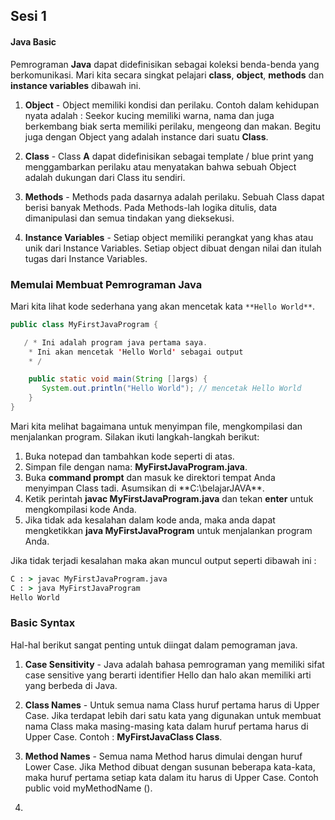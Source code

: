 ## Sesi 1 ##

#### Java Basic ####

Pemrograman **Java** dapat didefinisikan sebagai koleksi benda-benda yang berkomunikasi. 
Mari kita secara singkat pelajari **class**, **object**, **methods** dan **instance variables** dibawah ini.

1. **Object** - Object memiliki kondisi dan perilaku. 
	Contoh dalam kehidupan nyata adalah : 
		Seekor kucing memiliki warna, nama dan juga berkembang biak serta memiliki perilaku, mengeong dan makan. 
		Begitu juga dengan Object yang adalah instance dari suatu **Class**.

2. **Class** - Class **A** dapat didefinisikan sebagai template / blue print yang menggambarkan perilaku atau
	menyatakan bahwa sebuah Object adalah dukungan dari Class itu sendiri.

3. **Methods** - Methods pada dasarnya adalah perilaku. Sebuah Class dapat berisi banyak Methods. 
	Pada Methods-lah logika ditulis, data dimanipulasi dan semua tindakan yang dieksekusi.

4. **Instance Variables** - Setiap object memiliki perangkat yang khas atau unik dari Instance Variables. 
	Setiap object dibuat dengan nilai dan itulah tugas dari Instance Variables.


### Memulai Membuat Pemrograman Java ###

Mari kita lihat kode sederhana yang akan mencetak kata `**Hello World**`.

``` java
public class MyFirstJavaProgram {

   / * Ini adalah program java pertama saya.  
    * Ini akan mencetak 'Hello World' sebagai output
    * /

    public static void main(String []args) {
       System.out.println("Hello World"); // mencetak Hello World 
    }
} 
```


Mari kita melihat bagaimana untuk menyimpan file, mengkompilasi dan menjalankan program. 
Silakan ikuti langkah-langkah berikut:

1. Buka notepad dan tambahkan kode seperti di atas.
2. Simpan file dengan nama: **MyFirstJavaProgram.java**.
3. Buka **command prompt** dan masuk ke direktori tempat Anda menyimpan Class tadi. Asumsikan di **C:\belajarJAVA\**.
4. Ketik perintah **javac MyFirstJavaProgram.java** dan tekan **enter** untuk mengkompilasi kode Anda. 
5. Jika tidak ada kesalahan dalam kode anda, maka anda dapat mengketikkan **java MyFirstJavaProgram** untuk menjalankan program Anda.	

Jika tidak terjadi kesalahan maka akan muncul output seperti dibawah ini :

``` cmd
C : > javac MyFirstJavaProgram.java
C : > java MyFirstJavaProgram 
Hello World
```


### Basic Syntax ###

Hal-hal berikut sangat penting untuk diingat dalam pemograman java.

1. **Case Sensitivity** - Java adalah bahasa pemrograman yang memiliki sifat case sensitive yang berarti 
	identifier Hello dan halo akan memiliki arti yang berbeda di Java.
	
2. **Class Names** - Untuk semua nama Class huruf pertama harus di Upper Case. 
	Jika terdapat lebih dari satu kata yang digunakan untuk membuat nama Class maka masing-masing kata dalam huruf pertama harus di Upper Case.
	Contoh : **MyFirstJavaClass Class**.
	
3. **Method Names** - Semua nama Method harus dimulai dengan huruf Lower Case. 
	Jika Method dibuat dengan susunan beberapa kata-kata, maka huruf pertama setiap kata dalam itu harus di Upper Case. 
	Contoh public void myMethodName ().
	
4. 



